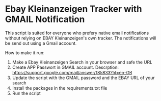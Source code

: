# Ebay Kleinanzeigen Tracker with GMAIL Notification

This script is suited for everyone who prefery native email notifications without relying on EBAY Kleinanzeigen's own tracker. 
The notifications will be send out using a Gmail account. 

How to make it run: 

1. Make a Ebay Kleinanzeigen Search in your browser and safe the URL
2. Create APP Passwort in GMAIL account. Descrption: https://support.google.com/mail/answer/185833?hl=en-GB
3. Update the script with the GMAIL password and the EBAY URL of your search
4. Install the packages in the requirements.txt file
5. Run the script

